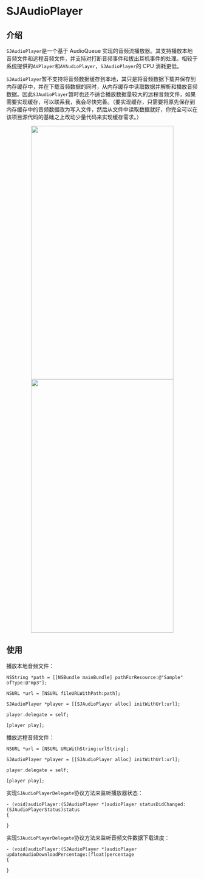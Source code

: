 # SJAudioPlayer


## 介绍

`SJAudioPlayer`是一个基于 AudioQueue 实现的音频流播放器。其支持播放本地音频文件和远程音频文件，并支持对打断音频事件和拔出耳机事件的处理。相较于系统提供的`AVPlayer`和`AVAudioPlayer`，`SJAudioPlayer`的 CPU 消耗更低。

`SJAudioPlayer`暂不支持将音频数据缓存到本地，其只是将音频数据下载并保存到内存缓存中，并在下载音频数据的同时，从内存缓存中读取数据并解析和播放音频数据。因此`SJAudioPlayer`暂时也还不适合播放数据量较大的远程音频文件，如果需要实现缓存，可以联系我，我会尽快完善。（要实现缓存，只需要将原先保存到内存缓存中的音频数据改为写入文件，然后从文件中读取数据就好，你完全可以在该项目源代码的基础之上改动少量代码来实现缓存需求。）

<center class="half">
    <img src="https://github.com/zhangshijian/SJAudioPlayer/raw/master/Images/IMG_1.PNG" width="375" height="667" />
    <img src="https://github.com/zhangshijian/SJAudioPlayer/raw/master/Images/IMG_2.PNG" width="375" height="667" />
</center>

## 使用

播放本地音频文件：
```
NSString *path = [[NSBundle mainBundle] pathForResource:@"Sample" ofType:@"mp3"];

NSURL *url = [NSURL fileURLWithPath:path];

SJAudioPlayer *player = [[SJAudioPlayer alloc] initWithUrl:url];

player.delegate = self;

[player play];
```

播放远程音频文件：
```
NSURL *url = [NSURL URLWithString:urlString];

SJAudioPlayer *player = [[SJAudioPlayer alloc] initWithUrl:url];

player.delegate = self;

[player play];
```

实现`SJAudioPlayerDelegate`协议方法来监听播放器状态：
```
- (void)audioPlayer:(SJAudioPlayer *)audioPlayer statusDidChanged:(SJAudioPlayerStatus)status
{

}
```

实现`SJAudioPlayerDelegate`协议方法来监听音频文件数据下载进度：
```
- (void)audioPlayer:(SJAudioPlayer *)audioPlayer updateAudioDownloadPercentage:(float)percentage
{

}
```
